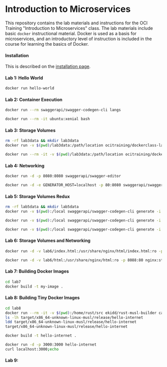 
# Introduction to Microservices

This repository contains the lab materials and instructions for the OCI
Training "Introduction to Microservices" class.  The lab materials
include basic `docker` instructional material.  Docker is used as a
basis for microservices, and an introductory level of instruction is
included in the course for learning the basics of Docker.

#### Installation

This is described on the [installation page](./Installation.md).

#### Lab 1: Hello World

```bash
docker run hello-world
```

#### Lab 2: Container Execution

```bash
docker run --rm swaggerapi/swagger-codegen-cli langs
```

```bash
docker run --rm -it ubuntu:xenial bash
```

#### Lab 3: Storage Volumes

```bash
rm -rf lab3data && mkdir lab3data
docker run -v $(pwd)/lab3data:/path/location ocitraining/dockerclass-lab3 copyto /path/location
```

```bash
docker run --rm -it -v $(pwd)/lab3data:/path/location ocitraining/dockerclass-lab3 bash
```

#### Lab 4: Networking

```bash
docker run -d -p 8080:8080 swaggerapi/swagger-editor
```

```bash
docker run -d -e GENERATOR_HOST=localhost -p 80:8080 swaggerapi/swagger-generator
```

#### Lab 5: Storage Volumes Redux

```bash
rm -rf lab5data && mkdir lab5data
docker run -v $(pwd):/local swaggerapi/swagger-codegen-cli generate -i /local/lab5/swagger.json -l nodejs-server -o /local/lab5data/nodejs
```

```bash
docker run -v $(pwd):/local swaggerapi/swagger-codegen-cli generate -i /local/lab5/swagger.json -l javascript -o /local/lab5data/js
```

```bash
docker run -v $(pwd):/local swaggerapi/swagger-codegen-cli generate -i /local/lab5/swagger.json -l bash -o /local/lab5data/bash
```

#### Lab 6: Storage Volumes and Networking

```bash
docker run -d -v lab6/index.html:/usr/share/nginx/html/index.html:ro -p 8088:80 nginx:stable-alpine
```

```bash
docker run -d -v lab6/html:/usr/share/nginx/html:ro -p 8088:80 nginx:stable-alpine
```

#### Lab 7: Building Docker Images

```bash
cd lab7
docker build -t my-image .
```

#### Lab 8: Building Tiny Docker Images

```bash
cd lab8
docker run --rm -it -v $(pwd):/home/rust/src ekidd/rust-musl-builder cargo build --release
ls -lh target/x86_64-unknown-linux-musl/release/hello-internet
ldd target/x86_64-unknown-linux-musl/release/hello-internet
target/x86_64-unknown-linux-musl/release/hello-internet
```

```bash
docker build -t hello-internet .
```

```bash
docker run -d -p 3000:3000 hello-internet
curl localhost:3000;echo
```

#### Lab 9: 


